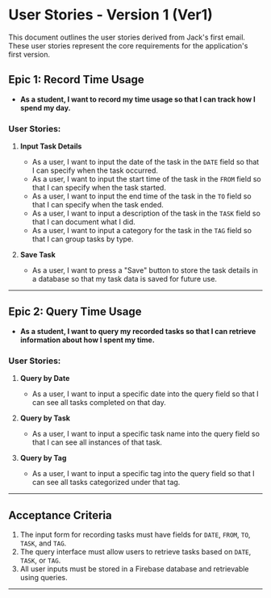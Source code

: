 
# User Stories - Version 1 (Ver1)

This document outlines the user stories derived from Jack's first email. These user stories represent the core requirements for the application's first version.

## Epic 1: Record Time Usage
- **As a student, I want to record my time usage so that I can track how I spend my day.**

### User Stories:
1. **Input Task Details**
   - As a user, I want to input the date of the task in the `DATE` field so that I can specify when the task occurred.
   - As a user, I want to input the start time of the task in the `FROM` field so that I can specify when the task started.
   - As a user, I want to input the end time of the task in the `TO` field so that I can specify when the task ended.
   - As a user, I want to input a description of the task in the `TASK` field so that I can document what I did.
   - As a user, I want to input a category for the task in the `TAG` field so that I can group tasks by type.

2. **Save Task**
   - As a user, I want to press a "Save" button to store the task details in a database so that my task data is saved for future use.

---

## Epic 2: Query Time Usage
- **As a student, I want to query my recorded tasks so that I can retrieve information about how I spent my time.**

### User Stories:
1. **Query by Date**
   - As a user, I want to input a specific date into the query field so that I can see all tasks completed on that day.

2. **Query by Task**
   - As a user, I want to input a specific task name into the query field so that I can see all instances of that task.

3. **Query by Tag**
   - As a user, I want to input a specific tag into the query field so that I can see all tasks categorized under that tag.

---

## Acceptance Criteria
1. The input form for recording tasks must have fields for `DATE`, `FROM`, `TO`, `TASK`, and `TAG`.
2. The query interface must allow users to retrieve tasks based on `DATE`, `TASK`, or `TAG`.
3. All user inputs must be stored in a Firebase database and retrievable using queries.

---


